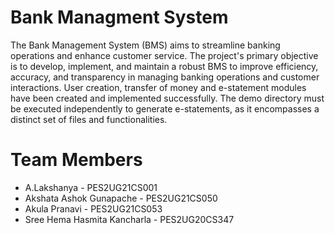 # Bank Managment System
The Bank Management System (BMS) aims to streamline banking operations and enhance customer service. The project's primary objective is to develop, implement, and maintain a robust BMS to improve efficiency, accuracy, and transparency in managing banking operations and customer interactions.
User creation, transfer of money and e-statement modules have been created and implemented successfully.
The demo directory must be executed independently to generate e-statements, as it encompasses a distinct set of files and functionalities.

# Team Members
* A.Lakshanya - PES2UG21CS001
* Akshata Ashok Gunapache - PES2UG21CS050
* Akula Pranavi - PES2UG21CS053
* Sree Hema Hasmita Kancharla - PES2UG20CS347



